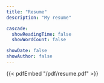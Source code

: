 ```yaml
---
title: "Resume"
description: "My resume"

cascade:
  showReadingTime: false
  showWordCount: false

showDate: false
showAuthor: false
---
```


{{< pdfEmbed "/pdf/resume.pdf" >}}